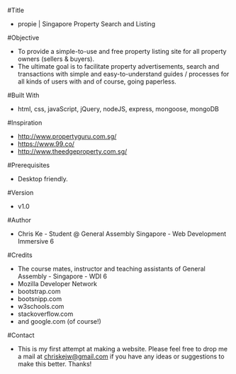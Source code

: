 #Title
- propie | Singapore Property Search and Listing

#Objective

- To provide a simple-to-use and free property listing site for all property owners (sellers & buyers).
- The ultimate goal is to facilitate property advertisements, search and transactions with simple and easy-to-understand guides / processes for all kinds of users with and of course, going paperless.

#Built With

- html, css, javaScript, jQuery, nodeJS, express, mongoose, mongoDB

#Inspiration

- http://www.propertyguru.com.sg/
- https://www.99.co/
- http://www.theedgeproperty.com.sg/

#Prerequisites

- Desktop friendly.

#Version

- v1.0

#Author

- Chris Ke - Student @ General Assembly Singapore - Web Development Immersive 6

#Credits

- The course mates, instructor and teaching assistants of General Assembly - Singapore - WDI 6
- Mozilla Developer Network
- bootstrap.com
- bootsnipp.com
- w3schools.com
- stackoverflow.com
- and google.com (of course!)

#Contact

- This is my first attempt at making a website. Please feel free to drop me a mail at chriskejw@gmail.com if you have any ideas or suggestions to make this better. Thanks!
